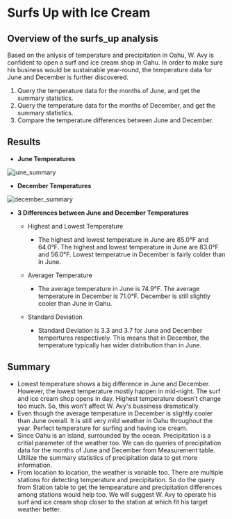 # Surfs Up with Ice Cream

## Overview of the surfs_up analysis
Based on the anlysis of temperature and precipitation in Oahu, W. Avy is confident to open a surf and ice cream shop in Oahu. In order to make sure his business would be sustainable year-round, the temperature data for June and December is further discovered. 
1. Query the temperature data for the months of June, and get the summary statistics.
2. Query the temperature data for the months of December, and get the summary statistics.
3. Compare the temperature differences between June and December.

## Results
- **June Temperatures**

![june_summary](https://user-images.githubusercontent.com/105877888/180625541-f46eddd5-b21c-4d13-8425-e2e8b9c33ac3.PNG)

- **December Temperatures**

![december_summary](https://user-images.githubusercontent.com/105877888/180625546-9ef7b818-4031-45bd-bf09-8abb4932bdc4.PNG)
   
- **3 Differences between June and December Temperatures**
  - Highest and Lowest Temperature
     - The highest and lowest temperature in June are 85.0°F and 64.0°F. The highest and lowest temperature in June are 83.0°F and 56.0°F. Lowest temperatrue in December is fairly colder than in June.
     
  - Averager Temperature 
     - The average temperature in June is 74.9°F. The average temperature in December is 71.0°F. December is still slightly cooler than June in Oahu. 
  
  - Standard Deviation
    - Standard Deviation is 3.3 and 3.7 for June and December tempertures respectively. This means that in December, the temperature typically has wider distribution than in June.

## Summary

  - Lowest temperature shows a big difference in June and December. However, the lowest temperature mostly happen in mid-night. The   surf and ice cream shop opens in day. Highest temperature doesn't change too much. So, this won't affect W. Avy's bussiness dramatically.
  - Even though the average temperature in December is slightly cooler than June overall. It is still very mild weather in Oahu throughout the year. Perfect temperature for surfing and having ice cream.
  - Since Oahu is an island, surrounded by the ocean. Precipitation is a critial parameter of the weather too. We can do queries of precipitation data for the months of June and December from Measurement table. Ultilize the summary statistics of precipitation data to get more information.
  - From location to location, the weather is variable too. There are multiple stations for detecting temperature and precipitation. So do the query from Station table to get the tempearature and precipitation differences among stations would help too. We will suggest W. Avy to operate his surf and ice cream shop closer to the station at which fit his target weather better.
